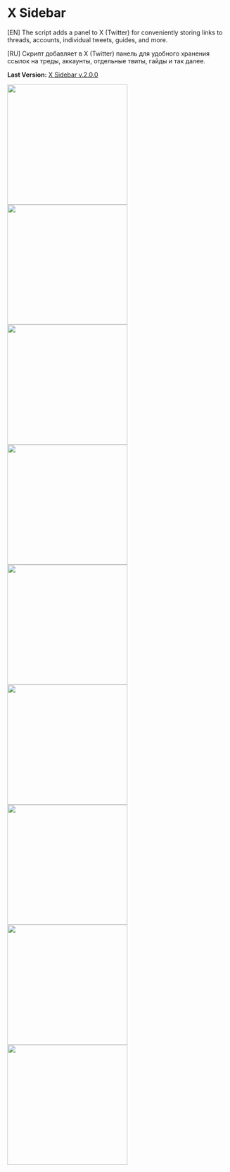 # X Sidebar
[EN] The script adds a panel to X (Twitter) for conveniently storing links to threads, accounts, individual tweets, guides, and more.

[RU] Скрипт добавляет в X (Twitter) панель для удобного хранения ссылок на треды, аккаунты, отдельные твиты, гайды и так далее.

<b>Last Version:</b> <a href="https://github.com/GanstFeveral/X-Sidebar/releases/">X Sidebar v.2.0.0</a>

<img src="https://github.com/GanstFeveral/X-Sidebar/blob/main/images/sidebar13.jpg" height="273px" style="float:left;"> <img src="https://github.com/GanstFeveral/X-Sidebar/blob/main/images/sidebar8.jpg" height="273px" style="float:left;"> 
<img src="https://github.com/GanstFeveral/X-Sidebar/blob/main/images/sidebar10.jpg" height="273px" style="float:left;"> <img src="https://github.com/GanstFeveral/X-Sidebar/blob/main/images/sidebar9.jpg" height="273px" style="float:left;">
<img src="https://github.com/GanstFeveral/X-Sidebar/blob/main/images/sidebar7.jpg" height="273px" style="float:left;"> <img src="https://github.com/GanstFeveral/X-Sidebar/blob/main/images/sidebar5.jpg" height="273px" style="float:left;">
<img src="https://github.com/GanstFeveral/X-Sidebar/blob/main/images/sidebar11.jpg" height="273px"> <img src="https://github.com/GanstFeveral/X-Sidebar/blob/main/images/sidebar14.jpg" height="273px" style="float:left;">
<img src="https://github.com/GanstFeveral/X-Sidebar/blob/main/images/sidebar15.jpg" height="273px" style="float:left;">
